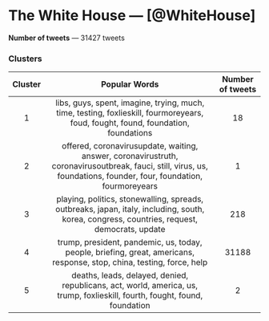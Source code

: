 # The White House — [@WhiteHouse]

**Number of tweets** — 31427 tweets


### Clusters

| **Cluster** |                      **Popular Words**                       | **Number of tweets** |
| :---------: | :----------------------------------------------------------: | :------------------: |
|      1      | libs, guys, spent, imagine, trying, much, time, testing, foxlieskill, fourmoreyears, foud, fought, found, foundation, foundations |        18        |
|      2      | offered, coronavirusupdate, waiting, answer, coronavirustruth, coronavirusoutbreak, fauci, still, virus, us, foundations, founder, four, foundation, fourmoreyears |        1        |
|      3      | playing, politics, stonewalling, spreads, outbreaks, japan, italy, including, south, korea, congress, countries, request, democrats, update |        218         |
|      4      | trump, president, pandemic, us, today, people, briefing, great, americans, response, stop, china, testing, force, help |         31188          |
|      5      | deaths, leads, delayed, denied, republicans, act, world, america, us, trump, foxlieskill, fourth, fought, found, foundation |         2          |

